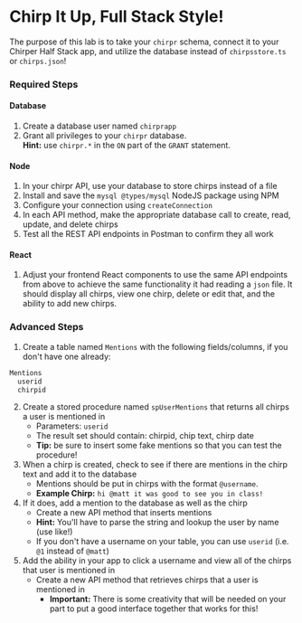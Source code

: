 # Chirp It Up, Full Stack Style!

The purpose of this lab is to take your  `chirpr`  schema, connect it to your Chirper Half Stack app, and utilize the database instead of  `chirpsstore.ts`  or  `chirps.json`!

### Required Steps

#### Database

1.  Create a database user named  `chirprapp`
2.  Grant all privileges to your  `chirpr`  database.  
    **Hint:**  use  `chirpr.*`  in the  `ON`  part of the  `GRANT`  statement.

#### Node

1.  In your chirpr API, use your database to store chirps instead of a file
2.  Install and save the  `mysql @types/mysql`  NodeJS package using NPM
3.  Configure your connection using  `createConnection`
4.  In each API method, make the appropriate database call to create, read, update, and delete chirps
5.  Test all the REST API endpoints in Postman to confirm they all work

#### React

1.  Adjust your frontend React components to use the same API endpoints from above to achieve the same functionality it had reading a  `json`  file. It should display all chirps, view one chirp, delete or edit that, and the ability to add new chirps.

### Advanced Steps

1.  Create a table named  `Mentions`  with the following fields/columns, if you don't have one already:

```bash
Mentions
  userid
  chirpid

```

2.  Create a stored procedure named  `spUserMentions`  that returns all chirps a user is mentioned in
    -   Parameters:  `userid`
    -   The result set should contain: chirpid, chip text, chirp date
    -   **Tip:**  be sure to insert some fake mentions so that you can test the procedure!
3.  When a chirp is created, check to see if there are mentions in the chirp text and add it to the database
    -   Mentions should be put in chirps with the format  `@username`.
    -   **Example Chirp:**  `hi @matt it was good to see you in class!`
4.  If it does, add a mention to the database as well as the chirp
    -   Create a new API method that inserts mentions
    -   **Hint:**  You'll have to parse the string and lookup the user by name (use like!)
    -   If you don't have a username on your table, you can use  `userid`  (i.e.  `@1`  instead of  `@matt`)
5.  Add the ability in your app to click a username and view all of the chirps that user is mentioned in
    -   Create a new API method that retrieves chirps that a user is mentioned in
        -   **Important:**  There is some creativity that will be needed on your part to put a good interface together that works for this!